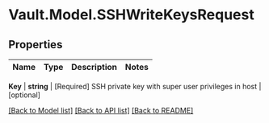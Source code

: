 # Vault.Model.SSHWriteKeysRequest

## Properties

Name | Type | Description | Notes
------------ | ------------- | ------------- | -------------

**Key** | **string** | [Required] SSH private key with super user privileges in host | [optional] 

[[Back to Model list]](../README.md#documentation-for-models) [[Back to API list]](../README.md#documentation-for-api-endpoints) [[Back to README]](../README.md)


